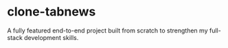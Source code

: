 # clone-tabnews

A fully featured end-to-end project built from scratch to strengthen my full-stack development skills.

